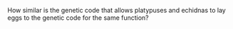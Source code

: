 How similar is the genetic code that allows platypuses and echidnas to lay eggs to the genetic code for the same function?
